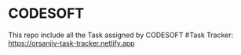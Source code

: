 # CODESOFT
This repo include all the Task assigned by CODESOFT
#Task Tracker: https://orsanjiv-task-tracker.netlify.app
